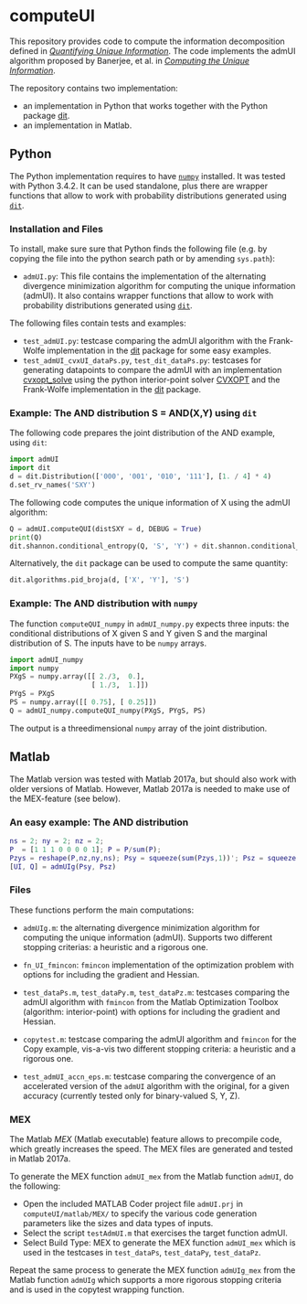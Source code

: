 # computeUI

This repository provides code to compute the information decomposition defined in [*Quantifying Unique Information*](http://dx.doi.org/10.3390/e16042161).
The code implements the admUI algorithm proposed by Banerjee, et al. in [*Computing the Unique Information*](https://arxiv.org/abs/1709.07487).

The repository contains two implementation:
- an implementation in Python that works together with the Python package [dit](https://github.com/dit/).
- an implementation in Matlab. 

## Python

The Python implementation requires to have [`numpy`](http://www.numpy.org) installed.  It was tested with Python 3.4.2.  It can be used standalone, plus there are wrapper functions that allow to work with probability distributions generated using [`dit`](https://github.com/dit/).

### Installation and Files

To install, make sure sure that Python finds the following file (e.g. by copying the file into the python search path or
by amending `sys.path`):
- `admUI.py`: This file contains the implementation of the alternating divergence minimization algorithm for computing the unique information (admUI).  It also contains wrapper functions that allow to work with probability distributions generated using [`dit`](https://github.com/dit/).

The following files contain tests and examples:
- `test_admUI.py`: testcase comparing the admUI algorithm with the Frank-Wolfe implementation in the [dit](https://github.com/dit/) package for some easy examples.
- `test_admUI_cvxUI_dataPs.py`, `test_dit_dataPs.py`: testcases for generating datapoints to compare the admUI with an implementation [cvxopt_solve](https://github.com/Abzinger/BROJA-Bivariate-Partial_Information_Decomposition/blob/master/Python/cvxopt_solve.py) using the python interior-point solver [CVXOPT](http://cvxopt.org/) and the Frank-Wolfe implementation in the [dit](https://github.com/dit/) package.

### Example: The AND distribution S = AND(X,Y) using `dit`

The following code prepares the joint distribution of the AND example, using `dit`:

```python
import admUI
import dit
d = dit.Distribution(['000', '001', '010', '111'], [1. / 4] * 4) 
d.set_rv_names('SXY')
```

The following code computes the unique information of X using the admUI algorithm:

```python
Q = admUI.computeQUI(distSXY = d, DEBUG = True)
print(Q)
dit.shannon.conditional_entropy(Q, 'S', 'Y') + dit.shannon.conditional_entropy(Q, 'X', 'Y') - dit.shannon.conditional_entropy(Q, 'SX', 'Y')
```

Alternatively, the `dit` package can be used to compute the same quantity:

```python
dit.algorithms.pid_broja(d, ['X', 'Y'], 'S') 
```

### Example: The AND distribution with `numpy`

The function `computeQUI_numpy` in `admUI_numpy.py` expects three inputs: the conditional distributions of X given S and Y given S and the marginal distribution of S.  The inputs have to be `numpy` arrays.

```python
import admUI_numpy
import numpy
PXgS = numpy.array([[ 2./3,  0.],
                    [ 1./3,  1.]])
PYgS = PXgS
PS = numpy.array([[ 0.75], [ 0.25]])
Q = admUI_numpy.computeQUI_numpy(PXgS, PYgS, PS)
```

The output is a threedimensional `numpy` array of the joint distribution.

## Matlab

The Matlab version was tested with Matlab 2017a, but should also work with older versions of Matlab.  However, Matlab 2017a is needed to make use of the MEX-feature (see below).

### An easy example: The AND distribution

```matlab
ns = 2; ny = 2; nz = 2; 
P  = [1 1 1 0 0 0 0 1]; P = P/sum(P);
Pzys = reshape(P,nz,ny,ns); Psy = squeeze(sum(Pzys,1))'; Psz = squeeze(sum(Pzys,2))';
[UI, Q] = admUIg(Psy, Psz)
```

### Files

These functions perform the main computations:
- `admUIg.m`: the alternating divergence minimization algorithm for computing the unique information (admUI).  Supports two different stopping criterias: a heuristic and a rigorous one.
- `fn_UI_fmincon`: `fmincon` implementation of the optimization problem with options for including the gradient and Hessian.

- `test_dataPs.m`, `test_dataPy.m`, `test_dataPz.m`: testcases comparing the admUI algorithm with `fmincon` from the Matlab Optimization Toolbox (algorithm: interior-point) with options for including the gradient and Hessian.
- `copytest.m`: testcase comparing the admUI algorithm and `fmincon` for the Copy example, vis-a-vis two different stopping criteria: a heuristic and a rigorous one.
- `test_admUI_accn_eps.m`: testcase comparing the convergence of an accelerated version of the `admUI` algorithm with the original, for a given accuracy (currently tested only for binary-valued S, Y, Z).

### MEX

The Matlab *MEX* (Matlab executable) feature allows to precompile code, which greatly increases the speed. The MEX files are generated and tested in Matlab 2017a.

To generate the MEX function `admUI_mex` from the Matlab function `admUI`, do the following:
- Open the included MATLAB Coder project file `admUI.prj` in `computeUI/matlab/MEX/` to specify the various code generation parameters like the sizes and data types of inputs.
- Select the script `testAdmUI.m` that exercises the target function admUI.
- Select Build Type: MEX to generate the MEX function `admUI_mex` which is used in the testcases in `test_dataPs`, `test_dataPy`, `test_dataPz`.

Repeat the same process to generate the MEX function `admUIg_mex` from the Matlab function `admUIg` which supports a more rigorous stopping criteria and is used in the copytest wrapping function.
